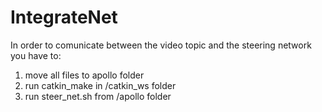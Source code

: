 # IntegrateNet
In order to comunicate between the video topic and the steering network you have to:
1. move all files to apollo folder
2. run catkin_make in /catkin_ws folder
3. run steer_net.sh from /apollo folder

